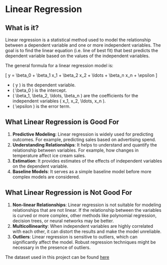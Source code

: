 # Linear Regression

## What is it?

Linear regression is a statistical method used to model the relationship between a dependent variable and one or more independent variables. The goal is to find the linear equation (i.e. line of best fit) that best predicts the dependent variable based on the values of the independent variables.

The general formula for a linear regression model is:

\[ y = \beta_0 + \beta_1 x_1 + \beta_2 x_2 + \ldots + \beta_n x_n + \epsilon \]

- \( y \) is the dependent variable.
- \( \beta_0 \) is the intercept.
- \( \beta_1, \beta_2, \ldots, \beta_n \) are the coefficients for the independent variables \( x_1, x_2, \ldots, x_n \).
- \( \epsilon \) is the error term.

## What Linear Regression is Good For

1. **Predictive Modeling**: Linear regression is widely used for predicting outcomes. For example, predicting sales based on advertising spend.
2. **Understanding Relationships**: It helps to understand and quantify the relationship between variables. For example, how changes in temperature affect ice cream sales.
3. **Estimation**: It provides estimates of the effects of independent variables on the dependent variable.
4. **Baseline Models**: It serves as a simple baseline model before more complex models are considered.

## What Linear Regression is Not Good For

1. **Non-linear Relationships**: Linear regression is not suitable for modeling relationships that are not linear. If the relationship between the variables is curved or more complex, other methods like polynomial regression, decision trees, or neural networks may be better.
2. **Multicollinearity**: When independent variables are highly correlated with each other, it can distort the results and make the model unreliable.
3. **Outliers**: Linear regression is sensitive to outliers, which can significantly affect the model. Robust regression techniques might be necessary in the presence of outliers.

The dataset used in this project can be found [here](https://archive.ics.uci.edu/dataset/19/car+evaluation)


